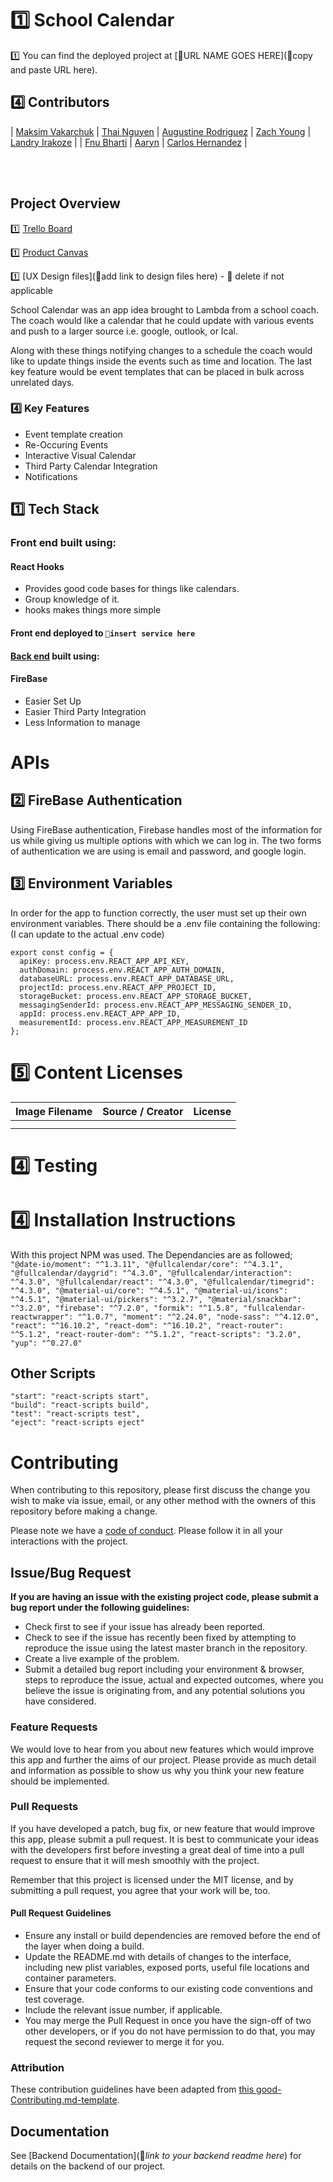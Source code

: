 
# 1️⃣ School Calendar

1️⃣ You can find the deployed project at [🚫URL NAME GOES HERE](🚫copy and paste URL here).

## 4️⃣ Contributors



|                                       [Maksim Vakarchuk](https://github.com/maks112v)                                        |                                       [Thai Nguyen](https://github.com/thaiq8nguyen)                                        |                                       [Augustine Rodriguez](https://github.com/arodri04)                                        |                                       [Zach Young](https://github.com/)                                        |                                       [Landry Irakoze](https://github.com/LandryIrakoze)                                        |
| [Fnu Bharti](https://github.com/bharti3bk) 
|                                       [Aaryn](https://github.com/)                                        |                                       [Carlos Hernandez](https://github.com/)                                        |  

<br>
<br>



## Project Overview

1️⃣ [Trello Board](https://trello.com/b/pLW0q0PL/main)

1️⃣ [Product Canvas](https://www.notion.so/School-Calendar-4f6d59c69ed5456c9b78174ac6292e00)

1️⃣ [UX Design files](🚫add link to design files here) - 🚫 delete if not applicable

School Calendar was an app idea brought to Lambda from a school coach. The coach would like a calendar that he could update with various events and push to a larger source i.e. google, outlook, or Ical.

Along with these things notifying changes to a schedule the coach would like to update things inside the events such as time and location. The last key feature would be event templates that can be placed in bulk across unrelated days.




### 4️⃣ Key Features

-    Event template creation
-    Re-Occuring Events
-    Interactive Visual Calendar
-    Third Party Calendar Integration
-    Notifications 

## 1️⃣ Tech Stack

### Front end built using:

#### React Hooks



-    Provides good code bases for things like calendars.
-    Group knowledge of it.
-    hooks makes things more simple




#### Front end deployed to `🚫insert service here`

#### [Back end](https://firebase.google.com/) built using:

#### FireBase

-    Easier Set Up
-    Easier Third Party Integration
-    Less Information to manage



# APIs

## 2️⃣ FireBase Authentication
Using FireBase authentication, Firebase handles most of the information for us while giving us multiple options with which we can log in. The two forms of authentication we are using is email and password, and google login.


## 3️⃣ Environment Variables

In order for the app to function correctly, the user must set up their own environment variables. There should be a .env file containing the following: (I can update to the actual .env code)


```
export const config = {
  apiKey: process.env.REACT_APP_API_KEY,
  authDomain: process.env.REACT_APP_AUTH_DOMAIN,
  databaseURL: process.env.REACT_APP_DATABASE_URL,
  projectId: process.env.REACT_APP_PROJECT_ID,
  storageBucket: process.env.REACT_APP_STORAGE_BUCKET,
  messagingSenderId: process.env.REACT_APP_MESSAGING_SENDER_ID,
  appId: process.env.REACT_APP_APP_ID,
  measurementId: process.env.REACT_APP_MEASUREMENT_ID
};
```
# 5️⃣ Content Licenses



| Image Filename | Source / Creator | License                                                                      |
| -------------- | ---------------- | ---------------------------------------------------------------------------- |
|    |    |  |
|    |    |  |

# 4️⃣ Testing



# 4️⃣ Installation Instructions

With this project NPM was used. The Dependancies are as followed; ```"@date-io/moment": "^1.3.11", "@fullcalendar/core": "^4.3.1", "@fullcalendar/daygrid": "^4.3.0", "@fullcalendar/interaction": "^4.3.0", "@fullcalendar/react": "^4.3.0", "@fullcalendar/timegrid": "^4.3.0", "@material-ui/core": "^4.5.1", "@material-ui/icons": "^4.5.1", "@material-ui/pickers": "^3.2.7", "@material/snackbar": "^3.2.0", "firebase": "^7.2.0", "formik": "^1.5.8", "fullcalendar-reactwrapper": "^1.0.7", "moment": "^2.24.0", "node-sass": "^4.12.0", "react": "^16.10.2", "react-dom": "^16.10.2", "react-router": "^5.1.2", "react-router-dom": "^5.1.2", "react-scripts": "3.2.0", "yup": "^0.27.0"```

## Other Scripts

    "start": "react-scripts start",
    "build": "react-scripts build",
    "test": "react-scripts test",
    "eject": "react-scripts eject"


# Contributing

When contributing to this repository, please first discuss the change you wish to make via issue, email, or any other method with the owners of this repository before making a change.

Please note we have a [code of conduct](./CODE_OF_CONDUCT.md). Please follow it in all your interactions with the project.

## Issue/Bug Request
   
 **If you are having an issue with the existing project code, please submit a bug report under the following guidelines:**
 - Check first to see if your issue has already been reported.
 - Check to see if the issue has recently been fixed by attempting to reproduce the issue using the latest master branch in the repository.
 - Create a live example of the problem.
 - Submit a detailed bug report including your environment & browser, steps to reproduce the issue, actual and expected outcomes,  where you believe the issue is originating from, and any potential solutions you have considered.

### Feature Requests

We would love to hear from you about new features which would improve this app and further the aims of our project. Please provide as much detail and information as possible to show us why you think your new feature should be implemented.

### Pull Requests

If you have developed a patch, bug fix, or new feature that would improve this app, please submit a pull request. It is best to communicate your ideas with the developers first before investing a great deal of time into a pull request to ensure that it will mesh smoothly with the project.

Remember that this project is licensed under the MIT license, and by submitting a pull request, you agree that your work will be, too.

#### Pull Request Guidelines

- Ensure any install or build dependencies are removed before the end of the layer when doing a build.
- Update the README.md with details of changes to the interface, including new plist variables, exposed ports, useful file locations and container parameters.
- Ensure that your code conforms to our existing code conventions and test coverage.
- Include the relevant issue number, if applicable.
- You may merge the Pull Request in once you have the sign-off of two other developers, or if you do not have permission to do that, you may request the second reviewer to merge it for you.

### Attribution

These contribution guidelines have been adapted from [this good-Contributing.md-template](https://gist.github.com/PurpleBooth/b24679402957c63ec426).

## Documentation

See [Backend Documentation](🚫_link to your backend readme here_) for details on the backend of our project.
